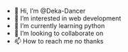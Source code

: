 - 👋 Hi, I’m @Deka-Dancer
- 👀 I’m interested in web development
- 🌱 I’m currently learning python
- 💞️ I’m looking to collaborate on 
- 📫 How to reach me no thanks

<!---
Deka-Dancer/Deka-Dancer is a ✨ special ✨ repository because its `README.md` (this file) appears on your GitHub profile.
You can click the Preview link to take a look at your changes.
--->
